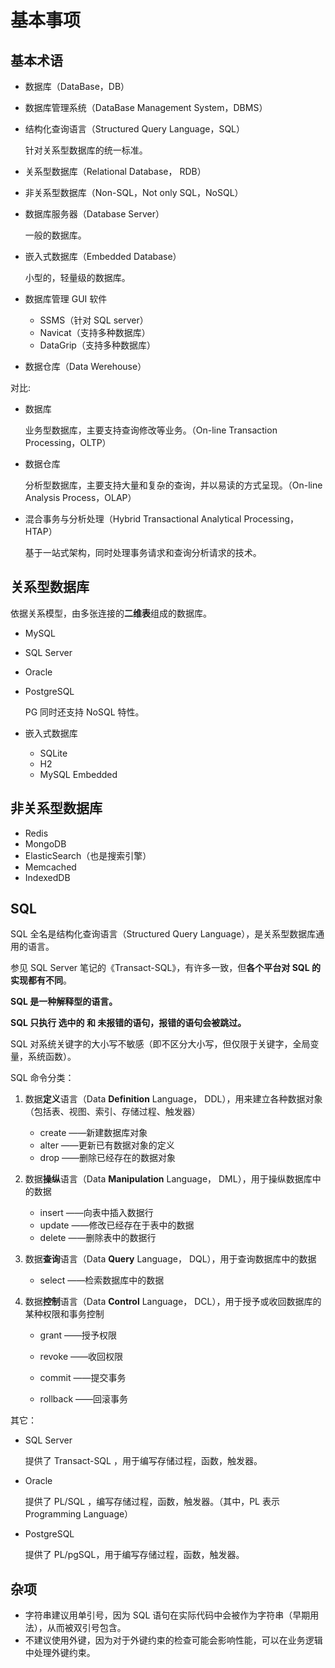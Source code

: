 # 基本事项

## 基本术语

- 数据库（DataBase，DB）

- 数据库管理系统（DataBase Management System，DBMS）

- 结构化查询语言（Structured Query Language，SQL）

	针对关系型数据库的统一标准。

- 关系型数据库（Relational Database， RDB）

- 非关系型数据库（Non-SQL，Not only SQL，NoSQL）

- 数据库服务器（Database Server）

	一般的数据库。

- 嵌入式数据库（Embedded Database）

	小型的，轻量级的数据库。

- 数据库管理 GUI 软件

	- SSMS（针对 SQL server）
	- Navicat（支持多种数据库）
	- DataGrip（支持多种数据库）
	
- 数据仓库（Data Werehouse）


对比:

- 数据库

	业务型数据库，主要支持查询修改等业务。（On-line Transaction Processing，OLTP）

- 数据仓库

	分析型数据库，主要支持大量和复杂的查询，并以易读的方式呈现。（On-line Analysis Process，OLAP）
	
- 混合事务与分析处理（Hybrid Transactional Analytical Processing，HTAP）

  基于一站式架构，同时处理事务请求和查询分析请求的技术。

## 关系型数据库

依据关系模型，由多张连接的**二维表**组成的数据库。

- MySQL

- SQL Server

- Oracle

- PostgreSQL

	PG 同时还支持 NoSQL 特性。

- 嵌入式数据库
  - SQLite
  - H2
  - MySQL Embedded 


## 非关系型数据库

- Redis
- MongoDB
- ElasticSearch（也是搜索引擎）
- Memcached
- IndexedDB

## SQL

SQL 全名是结构化查询语言（Structured Query Language），是关系型数据库通用的语言。

参见 SQL Server 笔记的《Transact-SQL》，有许多一致，但**各个平台对 SQL 的实现都有不同**。

**SQL 是一种解释型的语言。**

**SQL 只执行 选中的 和 未报错的语句，报错的语句会被跳过。**

SQL 对系统关键字的大小写不敏感（即不区分大小写，但仅限于关键字，全局变量，系统函数）。

SQL 命令分类：


1. 数据**定义**语言（Data **Definition** Language， DDL），用来建立各种数据对象（包括表、视图、索引、存储过程、触发器）

	- create  ——新建数据库对象
	- alter  ——更新已有数据对象的定义
	- drop  ——删除已经存在的数据对象

2. 数据**操纵**语言（Data **Manipulation** Language， DML），用于操纵数据库中的数据

	- insert  ——向表中插入数据行
	- update  ——修改已经存在于表中的数据
	- delete  ——删除表中的数据行

3. 数据**查询**语言（Data **Query** Language， DQL），用于查询数据库中的数据

	- select  ——检索数据库中的数据

4. 数据**控制**语言（Data **Control** Language， DCL），用于授予或收回数据库的某种权限和事务控制

	- grant  ——授予权限

	- revoke  ——收回权限
	- commit  ——提交事务
	- rollback  ——回滚事务

其它：

- SQL Server

	提供了 Transact-SQL ，用于编写存储过程，函数，触发器。

- Oracle

	提供了 PL/SQL ，编写存储过程，函数，触发器。（其中，PL 表示 Programming Language）

- PostgreSQL

	提供了 PL/pgSQL，用于编写存储过程，函数，触发器。

## 杂项

- 字符串建议用单引号，因为 SQL 语句在实际代码中会被作为字符串（早期用法），从而被双引号包含。
- 不建议使用外键，因为对于外键约束的检查可能会影响性能，可以在业务逻辑中处理外键约束。